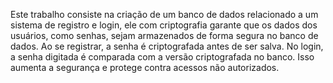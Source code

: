 Este trabalho consiste na criação de um banco de dados relacionado a um sistema de registro e login, ele com criptografia garante que os dados dos usuários, como senhas, sejam armazenados de forma segura no banco de dados. Ao se registrar, a senha é criptografada antes de ser salva. No login, a senha digitada é comparada com a versão criptografada no banco. Isso aumenta a segurança e protege contra acessos não autorizados.
